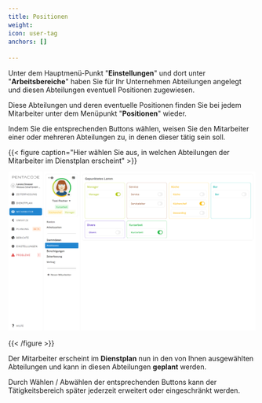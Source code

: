```yaml
---
title: Positionen
weight: 
icon: user-tag
anchors: []

---
```

Unter dem Hauptmenü-Punkt "**Einstellungen**" und dort unter "**Arbeitsbereiche**" haben Sie für Ihr Unternehmen Abteilungen angelegt und diesen Abteilungen eventuell Positionen zugewiesen.

Diese Abteilungen und deren eventuelle Positionen finden Sie bei jedem Mitarbeiter unter dem Menüpunkt "**Positionen**" wieder.

Indem Sie die entsprechenden Buttons wählen, weisen Sie den Mitarbeiter einer oder mehreren Abteilungen zu, in denen dieser tätig sein soll.

{{< figure caption="Hier wählen Sie aus, in welchen Abteilungen der Mitarbeiter im Dienstplan erscheint" >}}

![](/uploads/positionen2.png)

{{< /figure >}}

Der Mitarbeiter erscheint im **Dienstplan** nun in den von Ihnen ausgewählten Abteilungen und kann in diesen Abteilungen **geplant** werden.

Durch Wählen / Abwählen der entsprechenden Buttons kann der Tätigkeitsbereich später jederzeit erweitert oder eingeschränkt werden.